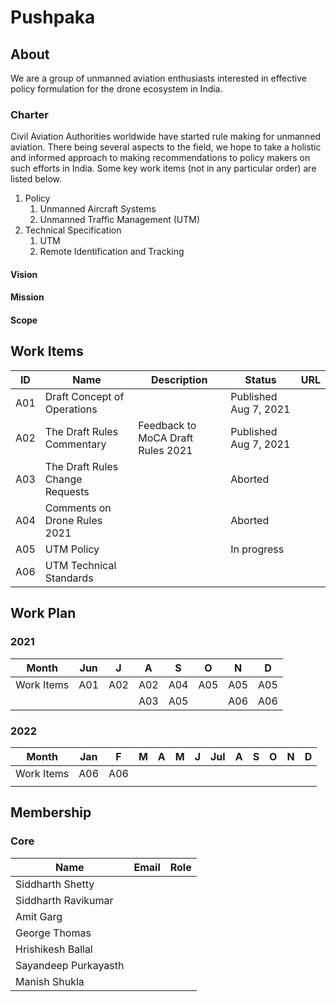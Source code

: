 # Pushpaka

## About

We are a group of unmanned aviation enthusiasts interested in effective policy formulation for the drone ecosystem in India.

### Charter

Civil Aviation Authorities worldwide have started rule making for unmanned aviation. There being several aspects to the field, we hope to take a holistic and informed approach to making recommendations to policy makers on such efforts in India. Some key work items (not in any particular order) are listed below.

1. Policy
	1. Unmanned Aircraft Systems
	1. Unmanned Traffic Management (UTM)
1. Technical Specification
	1. UTM 
	1. Remote Identification and Tracking

####	Vision

####	Mission

####	Scope

## Work Items

| ID  | Name                            | Description                       | Status                | URL                                                                                                                             |
| --  | --                              | --                                | --                    | --                                                                                                                              |
| A01 | Draft Concept of Operations     |                                   | Published Aug 7, 2021 | <a href="https://drive.google.com/file/d/1Zrya_vejcsEr1uukkUQC2H03gTFQDq7w/view" target="_blank"><i class="fa fa-link"></i></a> |
| A02 | The Draft Rules Commentary      | Feedback to MoCA Draft Rules 2021 | Published Aug 7, 2021 | <a href="https://pn.ispirt.in/ispirt-response-drone-rules-2021/" target="_blank"><i class="fa fa-link"></i></i></a>             |
| A03 | The Draft Rules Change Requests |                                   | Aborted               |                                                                                                                                 |
| A04 | Comments on Drone Rules 2021    |                                   | Aborted               |                                                                                                                                 |
| A05 | UTM Policy                      |                                   | In progress           | [<i class="fa fa-link"></i>](./working-drafts/utm-policy.md)                                                                    |
| A06 | UTM Technical Standards         |                                   |                       | [<i class="fa fa-link"></i>](./working-drafts/utm-tech-spec.md)                                                                 |

## Work Plan

### 2021 

| Month      | Jun | J   | A   | S   | O   | N   | D   |
| --         | --- | --  | --  | --  | --  | --  | --  |
| Work Items | A01 | A02 | A02 | A04 | A05 | A05 | A05 |
|            |     |     | A03 | A05 |     | A06 | A06 |

### 2022

| Month      | Jan | F   | M  | A  | M  | J  | Jul | A  | S  | O  | N  | D  |
| --         | --- | --  | -- | -- | -- | -- | --  | -- | -- | -- | -- | -- |
| Work Items | A06 | A06 |    |    |    |    |     |    |    |    |    |    |
|            |     |     |    |    |    |    |     |    |    |    |    |    |

## Membership

### Core

| Name                 | Email                                                                    | Role              |
| ----------------     | ---------------------------------------------------------------          | ----------------- |
| Siddharth Shetty     | [<i class="fa fa-envelope-o"></i>](mailto:siddharth.shetty@ispirt.in)    |                   |
| Siddharth Ravikumar  | [<i class="fa fa-envelope-o"></i>](mailto:ravikumar.siddharth@gmail.com) |                   |
| Amit Garg            | [<i class="fa fa-envelope-o"></i>](mailto:studies.amit@gmail.com)        |                   |
| George Thomas        | [<i class="fa fa-envelope-o"></i>](mailto:georj13@gmail.com)             |                   |
| Hrishikesh Ballal    | [<i class="fa fa-envelope-o"></i>](mailto:hballal@gmail.com)             |                   |
| Sayandeep Purkayasth | [<i class="fa fa-envelope-o"></i>](mailto:sayandeep@deepcyan.ai)         |                   |
| Manish Shukla        | [<i class="fa fa-envelope-o"></i>](mailto:manish.shukla393@gmail.com)    |                   |


